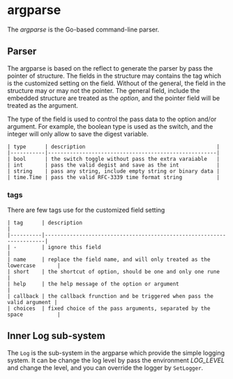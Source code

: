 # argparse #
The *argparse* is the Go-based command-line parser.


## Parser ##
The argparse is based on the reflect to generate the parser by pass the pointer of structure. The fields in
the structure may contains the tag which is the customized setting on the field. Without of the general,
the field in the structure may or may not the pointer. The general field, include the embedded structure
are treated as the *option*, and the pointer field will be treated as the argument.

The type of the field is used to control the pass data to the option and/or argument. For example, the boolean
type is used as the switch, and the integer will only allow to save the digest variable.

	| type      | description                                          |
	|-----------|------------------------------------------------------|
	| bool      | the switch toggle without pass the extra varaiable   |
	| int       | pass the valid degist and save as the int            |
	| string    | pass any string, include empty string or binary data |
	| time.Time | pass the valid RFC-3339 time format string           |

### tags ###
There are few tags use for the customized field setting

	| tag      | description                                                          |
	|----------|----------------------------------------------------------------------|
	| -        | ignore this field                                                    |
	| name     | replace the field name, and will only treated as the lowercase       |
	| short    | the shortcut of option, should be one and only one rune              |
	| help     | the help message of the option or argument                           |
	| callback | the callback frunction and be triggered when pass the valid argument |
	| choices  | fixed choice of the pass arguments, separated by the space           |

## Inner Log sub-system ##
The `Log` is the sub-system in the argparse which provide the simple logging system. It can be change the log
level by pass the environment *LOG_LEVEL* and change the level, and you can override the logger by `SetLogger`.
